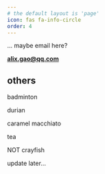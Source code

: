 ```yaml
---
# the default layout is 'page'
icon: fas fa-info-circle
order: 4
---
```


... maybe email here?

**alix.gao@qq.com**

## others

badminton

durian

caramel macchiato

tea

NOT crayfish

update later...
